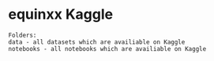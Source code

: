 # equinxx Kaggle
	Folders:
	data - all datasets which are availiable on Kaggle
	notebooks - all notebooks which are availiable on Kaggle
